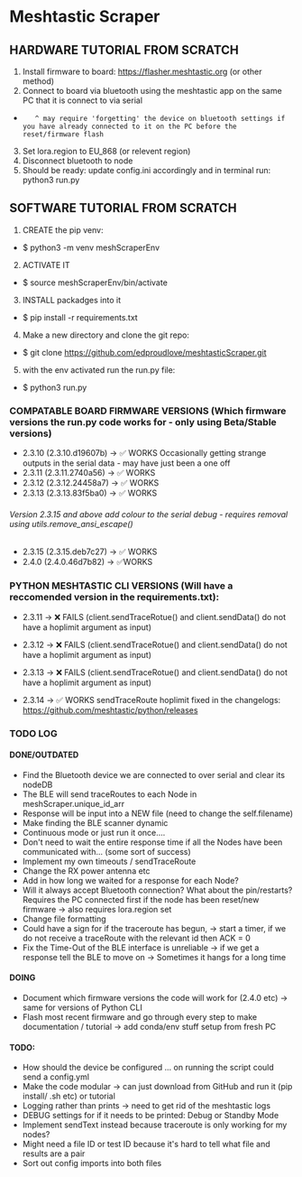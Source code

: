 # Meshtastic Scraper

## HARDWARE TUTORIAL FROM SCRATCH
1. Install firmware to board: https://flasher.meshtastic.org (or other method)
2. Connect to board via bluetooth using the meshtastic app on the same PC that it is connect to via serial
-        ^ may require 'forgetting' the device on bluetooth settings if you have already connected to it on the PC before the reset/firmware flash

3. Set lora.region to EU_868 (or relevent region)
4. Disconnect bluetooth to node 
5. Should be ready: update config.ini accordingly and in terminal run: python3 run.py


## SOFTWARE TUTORIAL FROM SCRATCH
1. CREATE the pip venv:
- $ python3 -m venv meshScraperEnv

2. ACTIVATE IT
- $ source meshScraperEnv/bin/activate

3. INSTALL packadges into it
- $ pip install -r requirements.txt

4. Make a new directory and clone the git repo:
- $ git clone https://github.com/edproudlove/meshtasticScraper.git

5. with the env activated run the run.py file:
- $ python3 run.py 


### COMPATABLE BOARD FIRMWARE VERSIONS (Which firmware versions the run.py code works for - only using Beta/Stable versions)
- 2.3.10 (2.3.10.d19607b) -> ✅ WORKS Occasionally getting strange outputs in the serial data - may have just been a one off
- 2.3.11 (2.3.11.2740a56) -> ✅ WORKS 
- 2.3.12 (2.3.12.24458a7) -> ✅ WORKS  
- 2.3.13 (2.3.13.83f5ba0) -> ✅ WORKS 

###### Version 2.3.15 and above add colour to the serial debug - requires removal using utils.remove_ansi_escape()
- 2.3.15 (2.3.15.deb7c27) -> ✅ WORKS
- 2.4.0 (2.4.0.46d7b82) ->  ✅WORKS

### PYTHON MESHTASTIC CLI VERSIONS (Will have a reccomended version in the requirements.txt): 
- 2.3.11 -> ❌ FAILS (client.sendTraceRotue() and client.sendData() do not have a hoplimit argument as input)
- 2.3.12 -> ❌ FAILS (client.sendTraceRotue() and client.sendData() do not have a hoplimit argument as input)
- 2.3.13 -> ❌ FAILS (client.sendTraceRotue() and client.sendData() do not have a hoplimit argument as input)

- 2.3.14 -> ✅ WORKS sendTraceRoute hoplimit fixed in the changelogs: https://github.com/meshtastic/python/releases


### TODO LOG 

#### DONE/OUTDATED
- Find the Bluetooth device we are connected to over serial and clear its nodeDB 
- The BLE will send traceRoutes to each Node in meshScraper.unique_id_arr         
- Response will be input into a NEW file (need to change the self.filename)       
- Make finding the BLE scanner dynamic                                            
- Continuous mode or just run it once....                                        
- Don't need to wait the entire response time if all the Nodes have been communicated with... (some sort of success)
- Implement my own timeouts / sendTraceRoute                                                     
- Change the RX power antenna etc                                                 
- Add in how long we waited for a response for each Node?                         
- Will it always accept Bluetooth connection? What about the pin/restarts? Requires the PC connected first if the node has been reset/new firmware -> also requires lora.region set
- Change file formatting
- Could have a sign for if the traceroute has begun, -> start a timer, if we do not receive a traceRoute with the relevant id then ACK = 0
- Fix the Time-Out of the BLE interface is unreliable -> if we get a response tell the BLE to move on -> Sometimes it hangs for a long time 

#### DOING
- Document which firmware versions the code will work for (2.4.0 etc) -> same for versions of Python CLI
- Flash most recent firmware and go through every step to make documentation / tutorial
  -> add conda/env stuff setup from fresh PC

#### TODO:
- How should the device be configured ... on running the script could send a config.yml 
- Make the code modular -> can just download from GitHub and run it (pip install/ .sh etc) or tutorial
- Logging rather than prints -> need to get rid of the meshtastic logs 
- DEBUG settings for if it needs to be printed: Debug or Standby Mode 
- Implement sendText instead because traceroute is only working for my nodes?
- Might need a file ID or test ID because it's hard to tell what file and results are a pair
- Sort out config imports into both files
